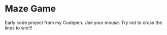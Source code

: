 # Maze Game
 Early code project from my Codepen.
 Use your mouse. Try not to cross the lines to win!!!